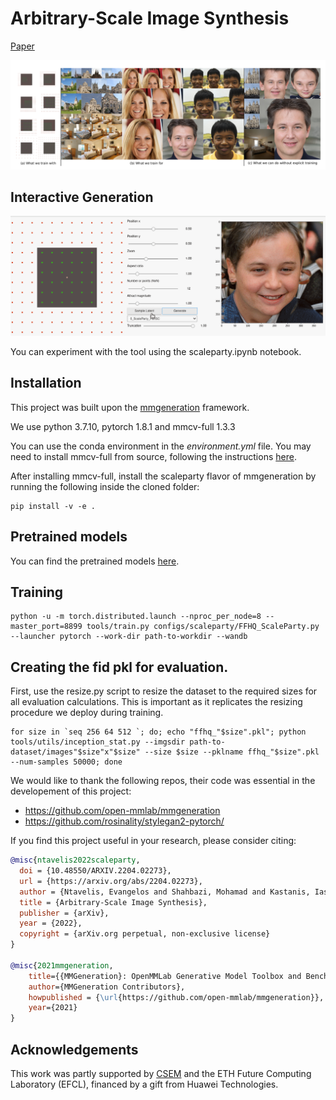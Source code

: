 # Arbitrary-Scale Image Synthesis

[Paper](https://arxiv.org/abs/2204.02273) 

![Teaser](./visuals/teaser.png)

## Interactive Generation
![til](./visuals/scaleparty.gif)

You can experiment with the tool using the scaleparty.ipynb notebook.

## Installation 
This project was built upon the [mmgeneration](https://github.com/open-mmlab/mmgeneration) framework.

We use python 3.7.10, pytorch 1.8.1 and mmcv-full 1.3.3

You can use the conda environment in the _environment.yml_ file. You may need to install mmcv-full from source, following the instructions [here](https://mmcv.readthedocs.io/en/latest/get_started/installation.html).

After installing mmcv-full, install the scaleparty flavor of mmgeneration by running the following inside the cloned folder:

```
pip install -v -e .
```
## Pretrained models

You can find the pretrained models [here](https://owncloud.csem.ch/owncloud/index.php/s/DREiMu9BktcGuS9).

## Training

```
python -u -m torch.distributed.launch --nproc_per_node=8 --master_port=8899 tools/train.py configs/scaleparty/FFHQ_ScaleParty.py --launcher pytorch --work-dir path-to-workdir --wandb
``` 

## Creating the fid pkl for evaluation. 
First, use the resize.py script to resize the dataset to the required sizes for all evaluation calculations. This is important as it replicates the resizing procedure we deploy during training.

```
for size in `seq 256 64 512 `; do; echo "ffhq_"$size".pkl"; python tools/utils/inception_stat.py --imgsdir path-to-dataset/images"$size"x"$size" --size $size --pklname ffhq_"$size".pkl  --num-samples 50000; done
```

</code></pre>

We would like to thank the following repos, their code was essential in the developement of this project:
- https://github.com/open-mmlab/mmgeneration
- https://github.com/rosinality/stylegan2-pytorch/

If you find this project useful in your research, please consider citing:

```BibTeX
@misc{ntavelis2022scaleparty,
  doi = {10.48550/ARXIV.2204.02273},
  url = {https://arxiv.org/abs/2204.02273},
  author = {Ntavelis, Evangelos and Shahbazi, Mohamad and Kastanis, Iason and Timofte, Radu and Danelljan, Martin and Van Gool, Luc},
  title = {Arbitrary-Scale Image Synthesis},
  publisher = {arXiv},
  year = {2022},
  copyright = {arXiv.org perpetual, non-exclusive license}
}

@misc{2021mmgeneration,
    title={{MMGeneration}: OpenMMLab Generative Model Toolbox and Benchmark},
    author={MMGeneration Contributors},
    howpublished = {\url{https://github.com/open-mmlab/mmgeneration}},
    year={2021}
}
```

## Acknowledgements
This work was partly supported by [CSEM](https://www.csem.ch) and the ETH Future Computing Laboratory (EFCL), financed by a gift from Huawei Technologies.
